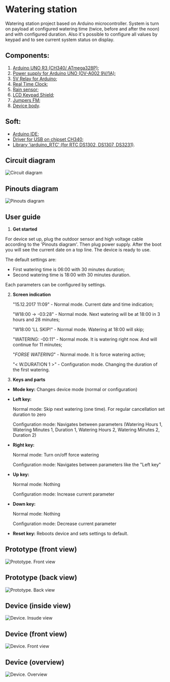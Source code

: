 # Watering station
Watering station project based on Arduino microcontroller.
System is turn on payload at configured watering time (twice, before and after the noon) and with configured duration. Also it's possible to configure all values by keypad and to see current system status on display.

## Components:
1. [Arduino UNO R3 (CH340/ ATmega328P)](http://www.kosmodrom.com.ua/el.php?name=ARDUINO-UNO-R3-MEGA328P);
2. [Power supply for Arduino UNO (OV-A002 9V/1A)](https://www.rcscomponents.kiev.ua/product/ov-a002-9v-1a_67292.html);
3. [5V Relay for Arduino](http://www.kosmodrom.com.ua/el.php?name=RelayModule1relay5V30A);
4. [Real Time Clock](http://www.kosmodrom.com.ua/el.php?name=DS1302-MOD);
5. [Rain sensor](http://www.kosmodrom.com.ua/el.php?name=T1592-MODUL);
6. [LCD Keypad Shield](http://www.kosmodrom.com.ua/el.php?name=LCD1602KEYPAD);
7. [Jumpers FM](http://www.kosmodrom.com.ua/el.php?name=JUMPERS-FM-100MM);
8. [Device body](https://www.rcscomponents.kiev.ua/product/21-12-47-sanhe-korpus-plastik-140x82x23mm_36265.html).


## Soft:
- [Arduino IDE](https://www.arduino.cc/en/Main/Software);
- [Driver for USB on chipset CH340](http://www.arduined.eu/ch340-windows-8-driver-download/);
- [Library 'iarduino_RTC' (for RTC DS1302, DS1307, DS3231)](http://iarduino.ru/lib/ef47f92e639da4d4e009cc6f16dedd12.zip).

## Circuit diagram
![Circuit diagram](/Docs/Circuit_diagram.PNG)

## Pinouts diagram
![Pinouts diagram](/Docs/Pinouts.PNG)

## User guide
1. **Get started**

For device set up, plug the outdoor sensor and high voltage cable according to the 'Pinouts diagram'. Then plug power supply. After the boot you will see the current date on a top line. The device is ready to use.

The default settings are:

- First watering time is 06:00 with 30 minutes duration;
- Second watering time is 18:00 with 30 minutes duration.

Each parameters can be configured by settings.

2. **Screen indication**

   "15.12.2017 11:09" - Normal mode. Current date and time indication;
   
   "W18:00 -> -03:28" - Normal mode. Next watering will be at 18:00 in 3 hours and 28 minutes;
   
   "W18:00 'LL SKIP!" - Normal mode. Watering at 18:00 will skip;
   
   "WATERING: -00:11" - Normal mode. It is watering right now. And will continue for 11 minutes;
   
   "*FORSE WATERING*" - Normal mode. It is force watering active;
   
   "< W.DURATION 1 >" - Configuration mode. Changing the duration of the first watering.
   

3. **Keys and parts**

- **Mode key:** Changes device mode (normal or configuration)
- **Left key:** 

  Normal mode: Skip next watering (one time). For regular cancellation set duration to zero
  
  Configuration mode: Navigates between parameters (Watering Hours 1, Watering Minutes 1, Duration 1, Watering Hours 2, Watering Minutes 2, Duration 2)
  
- **Right key:** 
  
  Normal mode: Turn on/off force watering
  
  Configuration mode: Navigates between parameters like the "Left key"
  
- **Up key:** 

  Normal mode: Nothing
  
  Configuration mode: Increase current parameter

- **Down key:**
  
  Normal mode: Nothing
  
  Configuration mode: Decrease current parameter
  
- **Reset key:** Reboots device and sets settings to default.


## Prototype (front view)
![Prototype. Front view](/Docs/PrototypeFront.jpg)

## Prototype (back view)
![Prototype. Back view](/Docs/PrototypeBack.jpg)

## Device (inside view)
![Device. Insude view](/Docs/DeviceInsude.jpg)

## Device (front view)
![Device. Front view](/Docs/DeviceFront.jpg)

## Device (overview)
![Device. Overview](/Docs/DeviceOverview.jpg)